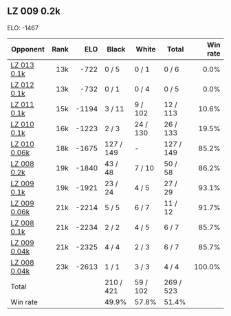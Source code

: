 ## LZ 009 0.2k ##

ELO: -1467

Opponent | Rank | ELO | Black | White | Total | Win rate
---------|-----:|----:|-------|-------|-------|-------:
[LZ 013 0.1k](LZ%20013%200.1k.md) | 13k | -722 | 0 / 5 | 0 / 1 | 0 / 6 | 0.0%
[LZ 012 0.1k](LZ%20012%200.1k.md) | 13k | -732 | 0 / 1 | 0 / 4 | 0 / 5 | 0.0%
[LZ 011 0.1k](LZ%20011%200.1k.md) | 15k | -1194 | 3 / 11 | 9 / 102 | 12 / 113 | 10.6%
[LZ 010 0.1k](LZ%20010%200.1k.md) | 16k | -1223 | 2 / 3 | 24 / 130 | 26 / 133 | 19.5%
[LZ 010 0.06k](LZ%20010%200.06k.md) | 18k | -1675 | 127 / 149 | - | 127 / 149 | 85.2%
[LZ 008 0.2k](LZ%20008%200.2k.md) | 19k | -1840 | 43 / 48 | 7 / 10 | 50 / 58 | 86.2%
[LZ 009 0.1k](LZ%20009%200.1k.md) | 19k | -1921 | 23 / 24 | 4 / 5 | 27 / 29 | 93.1%
[LZ 009 0.06k](LZ%20009%200.06k.md) | 21k | -2214 | 5 / 5 | 6 / 7 | 11 / 12 | 91.7%
[LZ 008 0.1k](LZ%20008%200.1k.md) | 21k | -2234 | 2 / 2 | 4 / 5 | 6 / 7 | 85.7%
[LZ 009 0.04k](LZ%20009%200.04k.md) | 21k | -2325 | 4 / 4 | 2 / 3 | 6 / 7 | 85.7%
[LZ 008 0.04k](LZ%20008%200.04k.md) | 23k | -2613 | 1 / 1 | 3 / 3 | 4 / 4 | 100.0%
Total | | | 210 / 421 | 59 / 102 | 269 / 523 | 
Win rate| | | 49.9% | 57.8% | 51.4% | 
